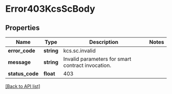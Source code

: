 # Error403KcsScBody

## Properties

Name | Type | Description | Notes
------------ | ------------- | ------------- | -------------
**error_code** | **string** | kcs.sc.invalid |
**message** | **string** | Invalid parameters for smart contract invocation. |
**status_code** | **float** | 403 |

[[Back to API list]](../../README.md#api-endpoints)
